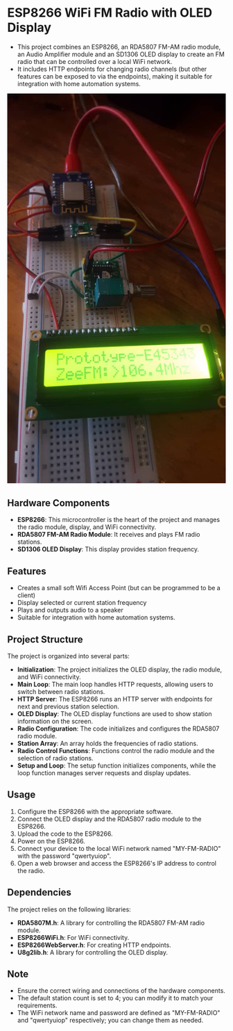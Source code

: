 # ESP8266 WiFi FM Radio with OLED Display

- This project combines an ESP8266, an RDA5807 FM-AM radio module, an Audio Amplifier module  and an SD1306 OLED display to create an FM radio that can be controlled over a local WiFi network. 
- It includes  HTTP endpoints for changing radio channels (but other features can be exposed to via the endpoints), making it suitable for integration with home automation systems.

![Prototype Image](img/2.jpg)


## Hardware Components

- **ESP8266**: This microcontroller is the heart of the project and manages the radio module, display, and WiFi connectivity.
- **RDA5807 FM-AM Radio Module**: It receives and plays FM radio stations.
- **SD1306 OLED Display**: This display provides station frequency.

## Features

- Creates a small soft Wifi Access Point (but can be programmed to be a client)
- Display selected or current station frequency
- Plays and outputs audio to a speaker 
- Suitable for integration with home automation systems.

## Project Structure

The project is organized into several parts:

- **Initialization**: The project initializes the OLED display, the radio module, and WiFi connectivity.
- **Main Loop**: The main loop handles HTTP requests, allowing users to switch between radio stations.
- **HTTP Server**: The ESP8266 runs an HTTP server with endpoints for next and previous station selection.
- **OLED Display**: The OLED display functions are used to show station information on the screen.
- **Radio Configuration**: The code initializes and configures the RDA5807 radio module.
- **Station Array**: An array holds the frequencies of radio stations.
- **Radio Control Functions**: Functions control the radio module and the selection of radio stations.
- **Setup and Loop**: The setup function initializes components, while the loop function manages server requests and display updates.

## Usage

1. Configure the ESP8266 with the appropriate software.
2. Connect the OLED display and the RDA5807 radio module to the ESP8266.
3. Upload the code to the ESP8266.
4. Power on the ESP8266.
5. Connect your device to the local WiFi network named "MY-FM-RADIO" with the password "qwertyuiop".
6. Open a web browser and access the ESP8266's IP address to control the radio.

## Dependencies

The project relies on the following libraries:

- **RDA5807M.h**: A library for controlling the RDA5807 FM-AM radio module.
- **ESP8266WiFi.h**: For WiFi connectivity.
- **ESP8266WebServer.h**: For creating HTTP endpoints.
- **U8g2lib.h**: A library for controlling the OLED display.

## Note

- Ensure the correct wiring and connections of the hardware components.
- The default station count is set to 4; you can modify it to match your requirements.
- The WiFi network name and password are defined as "MY-FM-RADIO" and "qwertyuiop" respectively; you can change them as needed.
